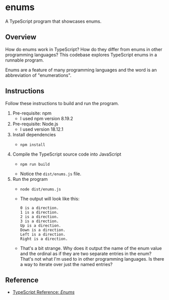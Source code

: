# enums

A TypeScript program that showcases enums.


## Overview

How do enums work in TypeScript? How do they differ from enums in other programming languages? This codebase explores
TypeScript enums in a runnable program.

Enums are a feature of many programming languages and the word is an abbreviation of "enumerations".


## Instructions

Follow these instructions to build and run the program.

1. Pre-requisite: npm
    * I used npm version 8.19.2
2. Pre-requisite: Node.js
    * I used version 18.12.1
3. Install dependencies
    * ```shell
      npm install
      ```
4. Compile the TypeScript source code into JavaScript
    * ```shell
      npm run build
      ```
    * Notice the `dist/enums.js` file. 
5. Run the program
    * ```shell
      node dist/enums.js
      ```
    * The output will look like this:
      ```text
      0 is a direction.
      1 is a direction.
      2 is a direction.
      3 is a direction.
      Up is a direction.
      Down is a direction.
      Left is a direction.
      Right is a direction.
      ```
    * That's a bit strange. Why does it output the name of the enum value and the ordinal as if they are two separate
      entries in the enum? That's not what I'm used to in other programming languages. Is there a way to iterate over
      just the named entries?


## Reference

* [TypeScript Reference: *Enums*](https://www.typescriptlang.org/docs/handbook/enums.html?azure-portal=true)
